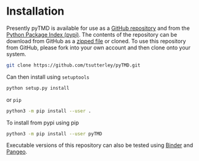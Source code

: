 Installation
============

Presently pyTMD is available for use as a [GitHub repository](https://github.com/tsutterley/pyTMD) and from the [Python Package Index (pypi)](https://pypi.org/project/pyTMD/).
The contents of the repository can be download from GitHub as a [zipped file](https://github.com/tsutterley/pyTMD/archive/master.zip) or cloned.
To use this repository from GitHub, please fork into your own account and then clone onto your system.  
```bash
git clone https://github.com/tsutterley/pyTMD.git
```
Can then install using `setuptools`
```bash
python setup.py install
```
or `pip`
```bash
python3 -m pip install --user .
```

To install from pypi using pip
```bash
python3 -m pip install --user pyTMD
```

Executable versions of this repository can also be tested using [Binder](https://mybinder.org/v2/gh/tsutterley/pyTMD/master) and [Pangeo](https://binder.pangeo.io/v2/gh/tsutterley/pyTMD/master).
